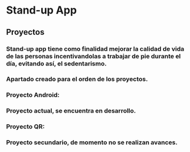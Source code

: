 # Stand-up App

## Proyectos

### Stand-up app tiene como finalidad mejorar la calidad de vida de las personas incentivandolas a trabajar de pie durante el día, evitando así, el sedentarismo. 
### Apartado creado para el orden de los proyectos.
### Proyecto Android:
###  Proyecto actual, se encuentra en desarrollo.
### Proyecto QR:
###  Proyecto secundario, de momento no se realizan avances.
